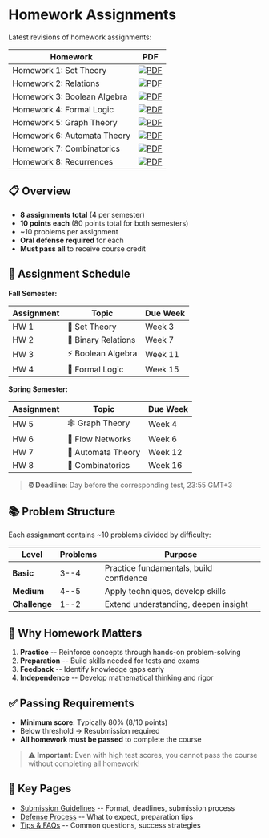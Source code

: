 # Homework Assignments

Latest revisions of homework assignments:

| Homework | PDF |
|----------|-----|
| Homework 1: Set Theory | [![PDF](https://img.shields.io/badge/Set_Theory-PDF-red?style=for-the-badge)](hw1.pdf) |
| Homework 2: Relations | [![PDF](https://img.shields.io/badge/Relations-PDF-red?style=for-the-badge)](hw2.pdf) |
| Homework 3: Boolean Algebra | [![PDF](https://img.shields.io/badge/Boolean_Algebra-PDF-red?style=for-the-badge)](hw3.pdf) |
| Homework 4: Formal Logic | [![PDF](https://img.shields.io/badge/Formal_Logic-PDF-red?style=for-the-badge)](hw4.pdf) |
| Homework 5: Graph Theory | [![PDF](https://img.shields.io/badge/Graph_Theory-PDF-red?style=for-the-badge)](hw5.pdf) |
| Homework 6: Automata Theory | [![PDF](https://img.shields.io/badge/Automata_Theory-PDF-red?style=for-the-badge)](hw6.pdf) |
| Homework 7: Combinatorics | [![PDF](https://img.shields.io/badge/Combinatorics-PDF-red?style=for-the-badge)](hw7.pdf) |
| Homework 8: Recurrences | [![PDF](https://img.shields.io/badge/Recurrences-PDF-red?style=for-the-badge)](hw8.pdf) |

## 📋 Overview

- **8 assignments total** (4 per semester)
- **10 points each** (80 points total for both semesters)
- ~10 problems per assignment
- **Oral defense required** for each
- **Must pass all** to receive course credit

## 📅 Assignment Schedule

**Fall Semester:**

| Assignment | Topic | Due Week |
|------------|-------|----------|
| HW 1 | 📐 Set Theory | Week 3 |
| HW 2 | 🔗 Binary Relations | Week 7 |
| HW 3 | ⚡ Boolean Algebra | Week 11 |
| HW 4 | 🧠 Formal Logic | Week 15 |

**Spring Semester:**

| Assignment | Topic | Due Week |
|------------|-------|----------|
| HW 5 | 🕸️ Graph Theory | Week 4 |
| HW 6 | 🌊 Flow Networks | Week 6 |
| HW 7 | 🤖 Automata Theory | Week 12 |
| HW 8 | 🎲 Combinatorics | Week 16 |

> **⏰ Deadline**: Day before the corresponding test, 23:55 GMT+3

## 📚 Problem Structure

Each assignment contains ~10 problems divided by difficulty:

| Level | Problems | Purpose |
|-------|----------|---------|
| **Basic** | 3--4 | Practice fundamentals, build confidence |
| **Medium** | 4--5 | Apply techniques, develop skills |
| **Challenge** | 1--2 | Extend understanding, deepen insight |

## 🎯 Why Homework Matters

1. **Practice** -- Reinforce concepts through hands-on problem-solving
2. **Preparation** -- Build skills needed for tests and exams
3. **Feedback** -- Identify knowledge gaps early
4. **Independence** -- Develop mathematical thinking and rigor

## ✅ Passing Requirements

- **Minimum score**: Typically 80% (8/10 points)
- Below threshold → Resubmission required
- **All homework must be passed** to complete the course

> **⚠️ Important**: Even with high test scores, you cannot pass the course without completing all homework!

## 🔗 Key Pages

- [Submission Guidelines](./submission.md) -- Format, deadlines, submission process
- [Defense Process](./defense.md) -- What to expect, preparation tips
- [Tips & FAQs](./tips.md) -- Common questions, success strategies
